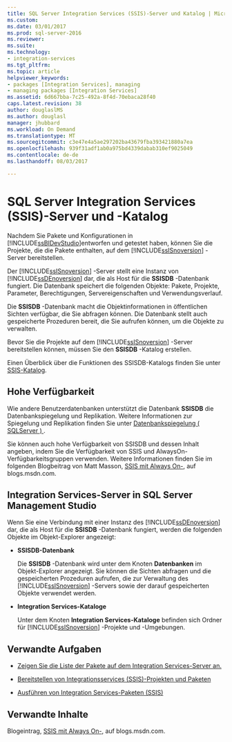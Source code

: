 ```yaml
---
title: SQL Server Integration Services (SSIS)-Server und Katalog | Microsoft Docs
ms.custom: 
ms.date: 03/01/2017
ms.prod: sql-server-2016
ms.reviewer: 
ms.suite: 
ms.technology:
- integration-services
ms.tgt_pltfrm: 
ms.topic: article
helpviewer_keywords:
- packages [Integration Services], managing
- managing packages [Integration Services]
ms.assetid: 6d667bba-7c25-492a-8f4d-70ebaca28f40
caps.latest.revision: 38
author: douglaslMS
ms.author: douglasl
manager: jhubbard
ms.workload: On Demand
ms.translationtype: MT
ms.sourcegitcommit: c3e47e4a5ae297202ba43679fba393421880a7ea
ms.openlocfilehash: 939f31adf1ab0a975bd4339dabab310ef9025049
ms.contentlocale: de-de
ms.lasthandoff: 08/03/2017

---
```

# <a name="integration-services-ssis-server-and-catalog"></a>SQL Server Integration Services (SSIS)-Server und -Katalog
  Nachdem Sie Pakete und Konfigurationen in [!INCLUDE[ssBIDevStudio](../../includes/ssbidevstudio-md.md)]entworfen und getestet haben, können Sie die Projekte, die die Pakete enthalten, auf dem [!INCLUDE[ssISnoversion](../../includes/ssisnoversion-md.md)] -Server bereitstellen.  
  
 Der [!INCLUDE[ssISnoversion](../../includes/ssisnoversion-md.md)] -Server stellt eine Instanz von [!INCLUDE[ssDEnoversion](../../includes/ssdenoversion-md.md)] dar, die als Host für die **SSISDB** -Datenbank fungiert. Die Datenbank speichert die folgenden Objekte: Pakete, Projekte, Parameter, Berechtigungen, Servereigenschaften und Verwendungsverlauf.  
  
 Die **SSISDB** -Datenbank macht die Objektinformationen in öffentlichen Sichten verfügbar, die Sie abfragen können. Die Datenbank stellt auch gespeicherte Prozeduren bereit, die Sie aufrufen können, um die Objekte zu verwalten.  
  
 Bevor Sie die Projekte auf dem [!INCLUDE[ssISnoversion](../../includes/ssisnoversion-md.md)] -Server bereitstellen können, müssen Sie den **SSISDB** -Katalog erstellen.  
  
 Einen Überblick über die Funktionen des SSISDB-Katalogs finden Sie unter [SSIS-Katalog](../../integration-services/service/ssis-catalog.md).  
  
## <a name="high-availability"></a>Hohe Verfügbarkeit  
 Wie andere Benutzerdatenbanken unterstützt die Datenbank **SSISDB** die Datenbankspiegelung und Replikation. Weitere Informationen zur Spiegelung und Replikation finden Sie unter [Datenbankspiegelung &#40; SQLServer &#41; ](../../database-engine/database-mirroring/database-mirroring-sql-server.md).  
  
 Sie können auch hohe Verfügbarkeit von SSISDB und dessen Inhalt angeben, indem Sie die Verfügbarkeit von SSIS und AlwaysOn-Verfügbarkeitsgruppen verwenden. Weitere Informationen finden Sie im folgenden Blogbeitrag von Matt Masson, [SSIS mit Always On-](http://go.microsoft.com/fwlink/?LinkId=255873), auf blogs.msdn.com.  
  
##  <a name="ssms"></a> Integration Services-Server in SQL Server Management Studio  
 Wenn Sie eine Verbindung mit einer Instanz des [!INCLUDE[ssDEnoversion](../../includes/ssdenoversion-md.md)] dar, die als Host für die **SSISDB** -Datenbank fungiert, werden die folgenden Objekte im Objekt-Explorer angezeigt:  
  
-   **SSISDB-Datenbank**  
  
     Die **SSISDB** -Datenbank wird unter dem Knoten **Datenbanken** im Objekt-Explorer angezeigt. Sie können die Sichten abfragen und die gespeicherten Prozeduren aufrufen, die zur Verwaltung des [!INCLUDE[ssISnoversion](../../includes/ssisnoversion-md.md)] -Servers sowie der darauf gespeicherten Objekte verwendet werden.  
  
-   **Integration Services-Kataloge**  
  
     Unter dem Knoten **Integration Services-Kataloge** befinden sich Ordner für [!INCLUDE[ssISnoversion](../../includes/ssisnoversion-md.md)] -Projekte und -Umgebungen.  
  
## <a name="related-tasks"></a>Verwandte Aufgaben  
  
-   [Zeigen Sie die Liste der Pakete auf dem Integration Services-Server an.](../../integration-services/service/view-the-list-of-packages-on-the-integration-services-server.md)  
  
-   [Bereitstellen von Integrationsservices (SSIS)-Projekten und Paketen](../../integration-services/packages/deploy-integration-services-ssis-projects-and-packages.md)  
  
-   [Ausführen von Integration Services-Paketen (SSIS)](../../integration-services/packages/run-integration-services-ssis-packages.md)  
  
## <a name="related-content"></a>Verwandte Inhalte  
 Blogeintrag, [SSIS mit Always On-](http://go.microsoft.com/fwlink/?LinkId=255873), auf blogs.msdn.com.  
  
  

